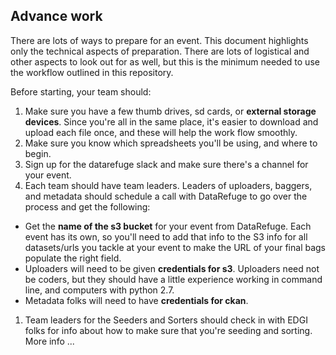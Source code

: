 
## Advance work

There are lots of ways to prepare for an event. This document highlights only the technical aspects of preparation. There are lots of logistical and other aspects to look out for as well, but this is the minimum needed to use the workflow outlined in this repository.  

Before starting, your team should: 

1. Make sure you have a few thumb drives, sd cards, or **external storage devices**. Since you're all in the same place, it's easier to download and upload each file once, and these will help the work flow smoothly.
1. Make sure you know which spreadsheets you'll be using, and where to begin.
1. Sign up for the datarefuge slack and make sure there's a channel for your event. 
1. Each team should have team leaders. Leaders of uploaders, baggers, and metadata should schedule a call with DataRefuge to go over the process and get the following: 
 - Get the **name of the s3 bucket** for your event from DataRefuge. Each event has its own, so you'll need to add that info to the S3 info for all datasets/urls you tackle at your event to make the URL of your final bags populate the right field.
 - Uploaders will need to be given **credentials for s3**. Uploaders need not be coders, but they should have a little experience working in command line, and computers with python 2.7.
 - Metadata folks will need to have **credentials for ckan**. 
1. Team leaders for the Seeders and Sorters should check in with EDGI folks for info about how to make sure that you're seeding and sorting. More info ...
